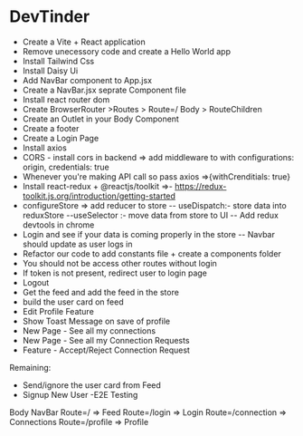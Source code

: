 # DevTinder

-  Create a Vite + React application
-  Remove unecessory code and create a Hello World app
- Install Tailwind Css
- Install Daisy Ui
- Add NavBar component to App.jsx
- Create a NavBar.jsx seprate Component file
- Install react router dom
- Create BrowserRouter >Routes > Route=/ Body > RouteChildren
- Create an Outlet in your Body Component
- Create  a footer
- Create a Login Page
- Install axios
- CORS - install cors in backend => add middleware to with configurations: origin, credentials: true
- Whenever you're making API call so pass axios =>{withCrenditials: true}
- Install react-redux + @reactjs/toolkit =>- https://redux-toolkit.js.org/introduction/getting-started
- configureStore => add reducer to store
-- useDispatch:- store data into reduxStore
--useSelector :- move data from store to UI
-- Add redux devtools in chrome
- Login and see if your data is coming properly in the store
-- Navbar should update as user logs in
- Refactor our code to add constants file + create a components folder
- You should not be access other routes without login
- If token is not present, redirect user to login page
- Logout
- Get the feed and add the feed in the store
- build the user card on feed
- Edit Profile Feature
- Show Toast Message on save of profile
- New Page - See all my connections
- New Page - See all my Connection Requests
- Feature - Accept/Reject Connection Request

Remaining:
- Send/ignore the user card from Feed
- Signup New User
-E2E Testing


Body
   NavBar
   Route=/ => Feed
   Route=/login => Login
   Route=/connection => Connections
   Route=/profile => Profile